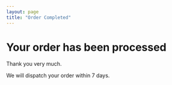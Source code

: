 ```yaml
---
layout: page
title: "Order Completed"
---
```


# Your order has been processed

Thank you very much.

We will dispatch your order within 7 days.